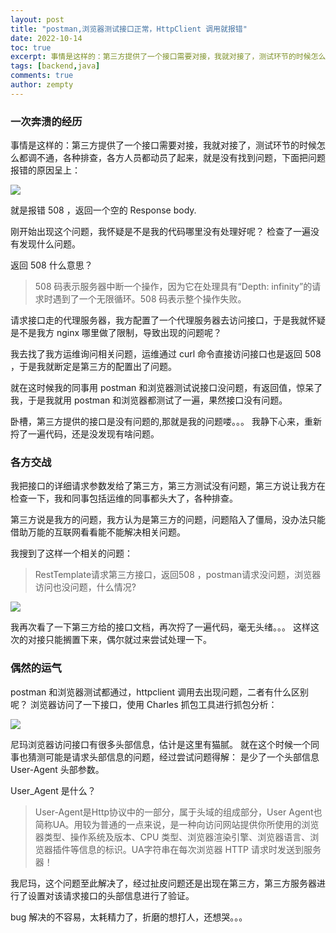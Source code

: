 ```yaml
---
layout: post
title: "postman,浏览器测试接口正常，HttpClient 调用就报错"
date: 2022-10-14
toc: true
excerpt: 事情是这样的：第三方提供了一个接口需要对接，我就对接了，测试环节的时候怎么都调不通，各种排查，各方人员都动员了起来，就是没有找到问题，下面把问题报错的原因呈上...
tags: [backend,java]
comments: true
author: zempty
---
```


### 一次奔溃的经历

事情是这样的：第三方提供了一个接口需要对接，我就对接了，测试环节的时候怎么都调不通，各种排查，各方人员都动员了起来，就是没有找到问题，下面把问题报错的原因呈上：

![][image-1]

就是报错 508 ，返回一个空的 Response body.

刚开始出现这个问题，我怀疑是不是我的代码哪里没有处理好呢？
检查了一遍没有发现什么问题。

返回 508 什么意思？
> 508 码表示服务器中断一个操作，因为它在处理具有“Depth: infinity”的请求时遇到了一个无限循环。508 码表示整个操作失败。

请求接口走的代理服务器，我方配置了一个代理服务器去访问接口，于是我就怀疑是不是我方 nginx 哪里做了限制，导致出现的问题呢？

我去找了我方运维询问相关问题，运维通过 curl 命令直接访问接口也是返回 508 ，于是我就断定是第三方的配置出了问题。

就在这时候我的同事用 postman 和浏览器测试说接口没问题，有返回值，惊呆了我，于是我就用 postman 和浏览器都测试了一遍，果然接口没有问题。

卧槽，第三方提供的接口是没有问题的,那就是我的问题喽。。。
我静下心来，重新捋了一遍代码，还是没发现有啥问题。

### 各方交战

我把接口的详细请求参数发给了第三方，第三方测试没有问题，第三方说让我方在检查一下，我和同事包括运维的同事都头大了，各种排查。

第三方说是我方的问题，我方认为是第三方的问题，问题陷入了僵局，没办法只能借助万能的互联网看看能不能解决相关问题。

我搜到了这样一个相关的问题：

> RestTemplate请求第三方接口，返回508 ，postman请求没问题，浏览器访问也没问题，什么情况?

![][image-2]

我再次看了一下第三方给的接口文档，再次捋了一遍代码，毫无头绪。。。
这样这次的对接只能搁置下来，偶尔就过来尝试处理一下。

### 偶然的运气

postman 和浏览器测试都通过，httpclient 调用去出现问题，二者有什么区别呢？
浏览器访问了一下接口，使用 Charles 抓包工具进行抓包分析：

![][image-3]

尼玛浏览器访问接口有很多头部信息，估计是这里有猫腻。
就在这个时候一个同事也猜测可能是请求头部信息的问题，经过尝试问题得解：
是少了一个头部信息 User-Agent 头部参数。

User\_Agent 是什么？
> User-Agent是Http协议中的一部分，属于头域的组成部分，User Agent也简称UA。用较为普通的一点来说，是一种向访问网站提供你所使用的浏览器类型、操作系统及版本、CPU 类型、浏览器渲染引擎、浏览器语言、浏览器插件等信息的标识。UA字符串在每次浏览器 HTTP 请求时发送到服务器！

我尼玛，这个问题至此解决了，经过扯皮问题还是出现在第三方，第三方服务器进行了设置对该请求接口的头部信息进行了验证。

bug 解决的不容易，太耗精力了，折磨的想打人，还想哭。。。

[image-1]:	https://raw.githubusercontent.com/zempty-zhaoxuan/pics/master/508test.png
[image-2]:	https://raw.githubusercontent.com/zempty-zhaoxuan/pics/master/B07CA78A-A255-4CF4-A29C-A406496C4785.png
[image-3]:	https://raw.githubusercontent.com/zempty-zhaoxuan/pics/master/640F3E9E-BB65-45E4-B5A1-2DFAF7BB9CAB.png